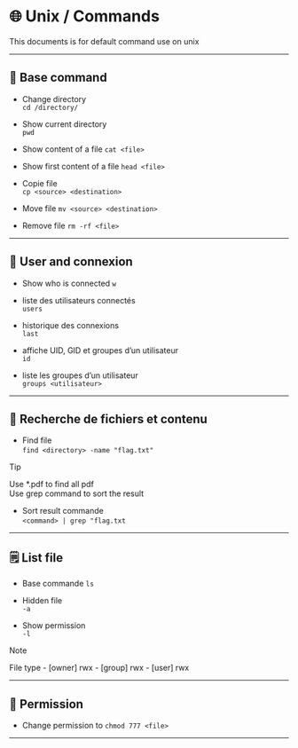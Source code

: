# 🌐 Unix / Commands

This documents is for default command use on unix

---

## 🧰 Base command

- Change directory  
`cd /directory/`

- Show current directory  
`pwd`

- Show content of a file
`cat <file>`

- Show first content of a file
`head <file>`

- Copie file  
`cp <source> <destination>`

- Move file
`mv <source> <destination>`

- Remove file 
`rm -rf <file>`

---

## 👤 User and connexion

- Show who is connected
`w`

- liste des utilisateurs connectés  
`users`

- historique des connexions  
`last`

- affiche UID, GID et groupes d’un utilisateur  
`id`

- liste les groupes d’un utilisateur  
`groups <utilisateur>`

---

## 🔎 Recherche de fichiers et contenu

- Find file  
`find <directory> -name "flag.txt"`

> [!TIP]
> Use *.pdf to find all pdf\
> Use grep command to sort the result

- Sort result commande  
`<command> | grep "flag.txt`

---

## 🗒️ List file

- Base commande
`ls`

- Hidden file  
`-a`

- Show permission  
`-l`

> [!NOTE]
> File type - [owner] rwx - [group] rwx - [user] rwx

---

## 🔐 Permission

- Change permission to 
`chmod 777 <file>`

---
